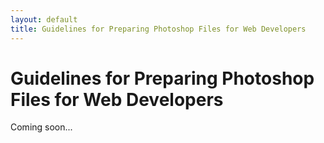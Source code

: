 ```yaml
---
layout: default
title: Guidelines for Preparing Photoshop Files for Web Developers
---
```


# Guidelines for Preparing Photoshop Files for Web Developers

Coming soon...


